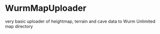 # WurmMapUploader
very basic uploader of heightmap, terrain and cave data to Wurm Unlimited map directory
